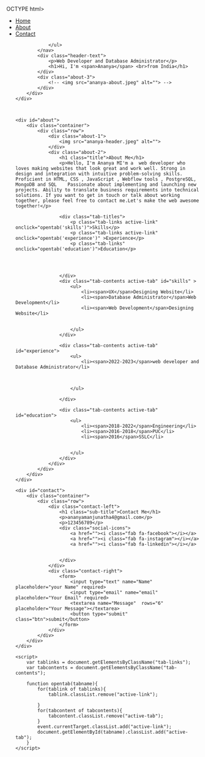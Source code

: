 OCTYPE html>
<html lang="en">
<head>
    <meta charset="UTF-8">
    <meta name="viewport" content="width, initial-scale=1.0">
    <title>Document</title>
    <link rel="stylesheet" href="portfolio.css">
</head>
<body>
    <div id ="header">
        <div class="container">
            <nav>
                <ul>
                    <li><a href="#">Home</a></li>
                    <li><a href="#">About</a></li>
                    <li><a href="#">Contact</a></li>
                    
                </ul>
            </nav>
            <div class="header-text">
                <p>Web Developer and Database Administrator</p>
                <h1>Hi, I'm <span>Ananya</span> <br>from India</h1>
            </div>
            <div class="about-3">
                <!-- <img src="ananya-about.jpeg" alt=""> -->
            </div>
        </div>
    </div>



    <div id="about">
        <div class="container">
            <div class="row">
                <div class="about-1">
                    <img src="ananya-header.jpeg" alt="">
                </div>
                <div class="about-2">
                    <h1 class="title">About Me</h1>
                    <p>Hello, I'm Ananya M‍I'm a  web developer who loves making websites that look great and work well. Strong in design and integration with intuitive problem-solving skills. Proficient in HTML, CSS , JavaScript , Webflow tools , PostgreSQL, MongoDB and SQL    Passionate about implementing and launching new projects. Ability to translate business requirements into technical solutions. If you want to get in touch or talk about working together, please feel free to contact me.Let's make the web awesome together!</p>

                    <div class="tab-titles">
                        <p class="tab-links active-link" onclick="opentab('skills')">Skills</p>
                        <p class="tab-links active-link" onclick="opentab('experience')" >Experience</p>
                        <p class="tab-links" onclick="opentab('education')">Education</p>


                        

                    </div>
                    <div class="tab-contents active-tab" id="skills" >
                        <ul>
                            <li><span>UX</span>Designing Website</li>
                            <li><span>Database Administrator</span>Web Development</li>
                            <li><span>Web Development</span>Designing Website</li>


                        </ul>
                    </div>

                    <div class="tab-contents active-tab" id="experience">
                        <ul>
                            <li><span>2022-2023</span>web developer and Database Administrator</li>
                           


                        </ul>
                    
                    </div>

                    <div class="tab-contents active-tab" id="education">
                        <ul>
                            <li><span>2018-2022</span>Engineering</li>
                            <li><span>2016-2018</span>PUC</li>
                            <li><span>2016</span>SSLC</li>


                        </ul>
                    </div>
                </div>
            </div>
        </div>
    </div>

    <div id="contact">
        <div class="container">
            <div class="row">
                <div class="contact-left">
                    <h1 class="sub-title">Contact Me</h1>
                    <p>ananyamanjunatha4@gmail.com</p>
                    <p>123456789</p>
                    <div class="social-icons">
                        <a href=""><i class="fab fa-facebook"></i></a>
                        <a href=""><i class="fab fa-instagram"></i></a>
                        <a href=""><i class="fab fa-linkedin"></i></a>


                    </div>
                </div>
                <div class="contact-right">
                    <form>
                        <input type="text" name="Name" placeholder="your Name" required>
                        <input type="email" name="email" placeholder="Your Email" required>
                        <textarea name="Message"  rows="6" placeholder="Your Message"></textarea>
                        <button type="submit" class="btn">submit</button>
                    </form>
                </div>
            </div>
        </div>
    </div>

    <script>
        var tablinks = document.getElementsByClassName("tab-links");
        var tabcontents = document.getElementsByClassName("tab-contents");

        function opentab(tabname){
            for(tablink of tablinks){
                tablink.classList.remove("active-link");

            }
            for(tabcontent of tabcontents){
                tabcontent.classList.remove("active-tab");
            }
            event.currentTarget.classList.add("active-link");
            document.getElementById(tabname).classList.add("active-tab");
        }
    </script>
</body>
</html>
